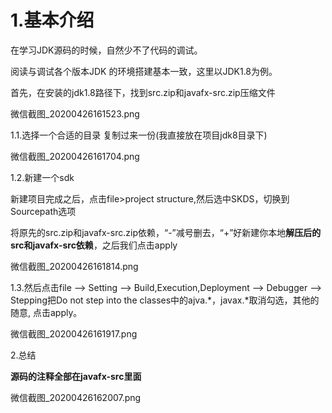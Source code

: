 # 1.基本介绍

在学习JDK源码的时候，自然少不了代码的调试。

阅读与调试各个版本JDK 的环境搭建基本一致，这里以JDK1.8为例。

首先，在安装的jdk1.8路径下，找到src.zip和javafx-src.zip压缩文件

微信截图\_20200426161523.png

1.1.选择一个合适的目录 复制过来一份\(我直接放在项目jdk8目录下\)

微信截图\_20200426161704.png

1.2.新建一个sdk

新建项目完成之后，点击file&gt;project structure,然后选中SKDS，切换到Sourcepath选项

将原先的src.zip和javafx-src.zip依赖，“-”减号删去，“+”好新建你本地**解压后的src和javafx-src依赖**，之后我们点击apply

微信截图\_20200426161814.png

1.3.然后点击file --&gt; Setting --&gt; Build,Execution,Deployment --&gt; Debugger --&gt; Stepping把Do not step into the classes中的ajva.\*，javax.\*取消勾选，其他的随意, 点击apply。

微信截图\_20200426161917.png

2.总结

**源码的注释全部在javafx-src里面**

微信截图\_20200426162007.png

